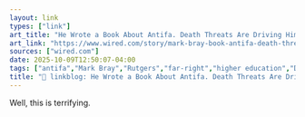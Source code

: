 ```yaml
---
layout: link
types: ["link"]
art_title: "He Wrote a Book About Antifa. Death Threats Are Driving Him Out of the US"
art_link: "https://www.wired.com/story/mark-bray-book-antifa-death-threats/"
sources: ["wired.com"]
date: 2025-10-09T12:50:07-04:00
tags: ["antifa","Mark Bray","Rutgers","far-right","higher education","Donald Trump"]
title: "🔗 linkblog: He Wrote a Book About Antifa. Death Threats Are Driving Him Out of the US"
---
```

Well, this is terrifying.